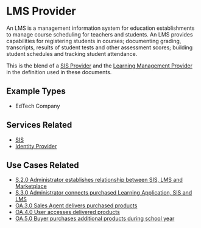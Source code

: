 # LMS Provider

An LMS is a management information system for education establishments to manage course scheduling for teachers and students. An LMS provides capabilities for registering students in courses; documenting grading, transcripts, results of student tests and other assessment scores; building student schedules and tracking student attendance.

This is the blend of a [SIS Provider](sis-provider.md) and the [Learning Management Provider](learning-management-provider.md) in the definition used in these documents.

## Example Types

  - EdTech Company

## Services Related

  - [SIS](../services/sis.md)
  - [Identity Provider](../services/identity-provider.md)

## Use Cases Related

- [S.2.0 Administrator establishes relationship between SIS, LMS and Marketplace](../use-cases/s.2.0-sims-lms-marketplace-setup.md)
- [S.3.0 Administrator connects purchased Learning Application, SIS and LMS](../use-cases/s.3.0-sims-lms-learning-application-setup.md)
- [OA.3.0 Sales Agent delivers purchased products](../use-cases/oa.3.0-sales-agent-delivers-products.md)
- [ OA.4.0 User accesses delivered products](../use-cases/oa.4.0-user-accesses-delivered-products.md)
- [OA.5.0 Buyer purchases additional products during school year](../use-cases/oa.5.0-buyer-purchases-additional-products.md)

